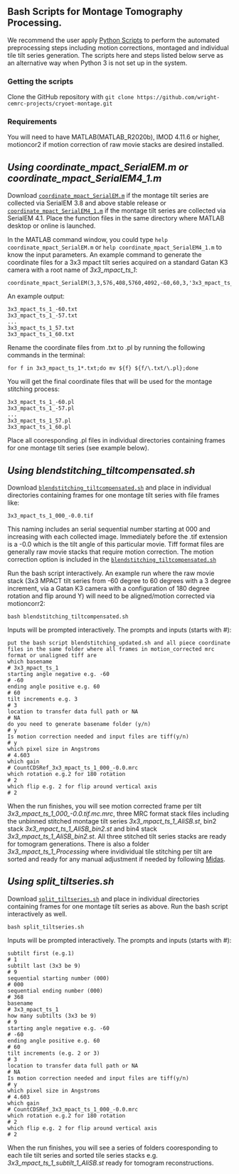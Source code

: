 ## Bash Scripts for Montage Tomography Processing.

We recommend the user apply [Python Scripts](https://github.com/wright-cemrc-projects/cryoet-montage/tree/main/Python) to perform the automated preprocessing steps including motion corrections, montaged and individual tile tilt series generation. The scripts here and steps listed below serve as an alternative way when Python 3 is not set up in the system. 

### Getting the scripts

Clone the GitHub repository with `git clone https://github.com/wright-cemrc-projects/cryoet-montage.git`

### Requirements

You will need to have MATLAB(MATLAB_R2020b), IMOD 4.11.6 or higher, motioncor2 if motion correction of raw movie stacks are desired installed. 

## *Using coordinate_mpact_SerialEM.m or coordinate_mpact_SerialEM4_1.m*
Download [`coordinate_mpact_SerialEM.m`](coordinate_mpact_SerialEM.m) if the montage tilt series are collected via SerialEM 3.8 and above stable release or [`coordinate_mpact_SerialEM4_1.m`](coordinate_mpact_SerialEM4_1.m) if the montage tilt series are collected via SerialEM 4.1. Place the function files in the same directory where MATLAB desktop or online is launched.

In the MATLAB command window, you could type `help coordinate_mpact_SerialEM.m` or `help coordinate_mpact_SerialEM4_1.m` to know the input parameters.
An example command to generate the coordinate files for a 3x3 mpact tilt series acquired on a standard Gatan K3 camera with a root name of *3x3_mpact_ts_1*:

```
coordinate_mpact_SerialEM(3,3,576,408,5760,4092,-60,60,3,'3x3_mpact_ts_1')
```
An example output:
```
3x3_mpact_ts_1_-60.txt
3x3_mpact_ts_1_-57.txt
...
3x3_mpact_ts_1_57.txt
3x3_mpact_ts_1_60.txt
```
Rename the coordinate files from .txt to .pl by running the following commands in the terminal:
```
for f in 3x3_mpact_ts_1*.txt;do mv ${f} ${f/\.txt/\.pl};done
```
You will get the final coordinate files that will be used for the montage stitching process:
```
3x3_mpact_ts_1_-60.pl
3x3_mpact_ts_1_-57.pl
...
3x3_mpact_ts_1_57.pl
3x3_mpact_ts_1_60.pl
```
Place all cooresponding .pl files in individual directories containing frames for one montage tilt series (see example below).

## *Using blendstitching_tiltcompensated.sh*
Download [`blendstitching_tiltcompensated.sh`](blendstitching_tiltcompensated.sh) and place in individual directories containing frames for one montage tilt series with file frames like:

`3x3_mpact_ts_1_000_-0.0.tif`

This naming includes an serial sequential number starting at 000 and increasing with each collected image. Immediately before the .tif extension is a -0.0 which is the tilt angle of this particular movie. Tiff format files are generally raw movie stacks that require motion correction. The motion correction option is included in the [`blendstitching_tiltcompensated.sh`](blendstitching_tiltcompensated.sh)

Run the bash script interactively. An example run where the raw movie stack (3x3 MPACT tilt series from -60 degree to 60 degrees with a 3 degree increment, via a Gatan K3 camera with a configuration of 180 degree rotation and flip around Y) will need to be aligned/motion corrected via motioncorr2:
```
bash blendstitching_tiltcompensated.sh
```
Inputs will be prompted interactively. The prompts and inputs (starts with #):
```
put the bash script blendstitching_updated.sh and all piece coordinate files in the same folder where all frames in motion_corrected mrc format or unaligned tiff are
which basename
# 3x3_mpact_ts_1
starting angle negative e.g. -60
# -60
ending angle positive e.g. 60
# 60
tilt increments e.g. 3
# 3
location to transfer data full path or NA
# NA
do you need to generate basename folder (y/n)
# y
Is motion correction needed and input files are tiff(y/n)
# y
which pixel size in Angstroms
# 4.603
which gain
# CountCDSRef_3x3_mpact_ts_1_000_-0.0.mrc
which rotation e.g.2 for 180 rotation
# 2
which flip e.g. 2 for flip around vertical axis
# 2
```
When the run finishes, you will see motion corrected frame per tilt *3x3_mpact_ts_1_000_-0.0.tif.mc.mrc*, three MRC format stack files including the unbinned stitched montage tilt series *3x3_mpact_ts_1_AliSB.st*, bin2 stack *3x3_mpact_ts_1_AliSB_bin2.st* and bin4 stack *3x3_mpact_ts_1_AliSB_bin2.st*. All three stitched tilt series stacks are ready for tomogram generations. There is also a folder *3x3_mpact_ts_1_Processing* where invidividual tile stitching per tilt are sorted and ready for any manual adjustment if needed by following [Midas](https://github.com/wright-cemrc-projects/cryoet-montage/tree/main/Midas).

## *Using split_tiltseries.sh*
Download [`split_tiltseries.sh`](split_tiltseries.sh) and place in individual directories containing frames for one montage tilt series as above. Run the bash script interactively as well.
```
bash split_tiltseries.sh
```
Inputs will be prompted interactively. The prompts and inputs (starts with #):
```
subtilt first (e.g.1)
# 1
subtilt last (3x3 be 9)
# 9
sequential starting number (000)
# 000
sequential ending number (000)
# 368
basename
# 3x3_mpact_ts_1
how many subtilts (3x3 be 9)
# 9
starting angle negative e.g. -60
# -60
ending angle positive e.g. 60
# 60
tilt increments (e.g. 2 or 3)
# 3
location to transfer data full path or NA
# NA
Is motion correction needed and input files are tiff(y/n)
# y
which pixel size in Angstroms
# 4.603
which gain
# CountCDSRef_3x3_mpact_ts_1_000_-0.0.mrc
which rotation e.g.2 for 180 rotation
# 2
which flip e.g. 2 for flip around vertical axis
# 2
```
When the run finishes, you will see a series of folders cooresponding to each tile tilt series and sorted tile series stacks e.g. *3x3_mpact_ts_1_subtilt_1_AliSB.st* ready for tomogram reconstructions. 
